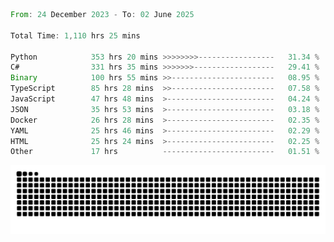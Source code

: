 <!--START_SECTION:waka-->

```rust
From: 24 December 2023 - To: 02 June 2025

Total Time: 1,110 hrs 25 mins

Python            353 hrs 20 mins >>>>>>>>-----------------   31.34 %
C#                331 hrs 35 mins >>>>>>>------------------   29.41 %
Binary            100 hrs 55 mins >>-----------------------   08.95 %
TypeScript        85 hrs 28 mins  >>-----------------------   07.58 %
JavaScript        47 hrs 48 mins  >------------------------   04.24 %
JSON              35 hrs 53 mins  >------------------------   03.18 %
Docker            26 hrs 28 mins  >------------------------   02.35 %
YAML              25 hrs 46 mins  >------------------------   02.29 %
HTML              25 hrs 24 mins  >------------------------   02.25 %
Other             17 hrs          -------------------------   01.51 %
```

<!--END_SECTION:waka-->


<picture>
  <source media="(prefers-color-scheme: dark)" srcset="https://raw.githubusercontent.com/jeerawut97/jeerawut97/output/github-contribution-grid-snake.svg">
  <img alt="github contribution grid snake animation" src="https://raw.githubusercontent.com/jeerawut97/jeerawut97/output/github-contribution-grid-snake.svg">
</picture>
